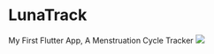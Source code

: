 # LunaTrack
My First Flutter App, A Menstruation Cycle Tracker
![](https://drive.google.com/drive/folders/1U5DQFt99VGTivR7wdLr4gG0y2vunKpIQ)
